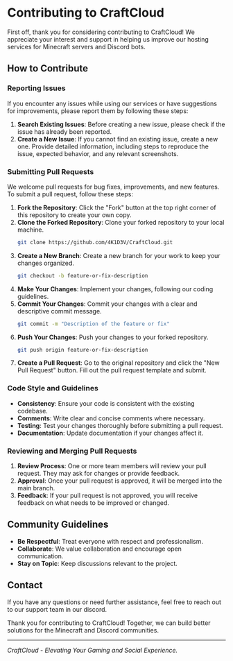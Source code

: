 # Contributing to CraftCloud

First off, thank you for considering contributing to CraftCloud! We appreciate your interest and support in helping us improve our hosting services for Minecraft servers and Discord bots.

## How to Contribute

### Reporting Issues

If you encounter any issues while using our services or have suggestions for improvements, please report them by following these steps:

1. **Search Existing Issues**: Before creating a new issue, please check if the issue has already been reported.
2. **Create a New Issue**: If you cannot find an existing issue, create a new one. Provide detailed information, including steps to reproduce the issue, expected behavior, and any relevant screenshots.

### Submitting Pull Requests

We welcome pull requests for bug fixes, improvements, and new features. To submit a pull request, follow these steps:

1. **Fork the Repository**: Click the "Fork" button at the top right corner of this repository to create your own copy.
2. **Clone the Forked Repository**: Clone your forked repository to your local machine.
    ```sh
    git clone https://github.com/4K1D3V/CraftCloud.git
    ```
3. **Create a New Branch**: Create a new branch for your work to keep your changes organized.
    ```sh
    git checkout -b feature-or-fix-description
    ```
4. **Make Your Changes**: Implement your changes, following our coding guidelines.
5. **Commit Your Changes**: Commit your changes with a clear and descriptive commit message.
    ```sh
    git commit -m "Description of the feature or fix"
    ```
6. **Push Your Changes**: Push your changes to your forked repository.
    ```sh
    git push origin feature-or-fix-description
    ```
7. **Create a Pull Request**: Go to the original repository and click the "New Pull Request" button. Fill out the pull request template and submit.

### Code Style and Guidelines

- **Consistency**: Ensure your code is consistent with the existing codebase.
- **Comments**: Write clear and concise comments where necessary.
- **Testing**: Test your changes thoroughly before submitting a pull request.
- **Documentation**: Update documentation if your changes affect it.

### Reviewing and Merging Pull Requests

1. **Review Process**: One or more team members will review your pull request. They may ask for changes or provide feedback.
2. **Approval**: Once your pull request is approved, it will be merged into the main branch.
3. **Feedback**: If your pull request is not approved, you will receive feedback on what needs to be improved or changed.

## Community Guidelines

- **Be Respectful**: Treat everyone with respect and professionalism.
- **Collaborate**: We value collaboration and encourage open communication.
- **Stay on Topic**: Keep discussions relevant to the project.

## Contact

If you have any questions or need further assistance, feel free to reach out to our support team in our discord.

Thank you for contributing to CraftCloud! Together, we can build better solutions for the Minecraft and Discord communities.

---

*CraftCloud - Elevating Your Gaming and Social Experience.*
